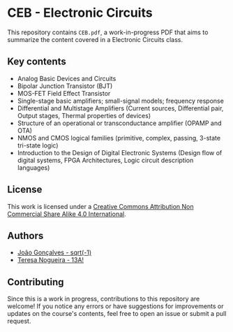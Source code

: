 # CEB - Electronic Circuits

This repository contains `CEB.pdf`, a work-in-progress PDF that aims to summarize the content covered in a Electronic Circuits class.

## Key contents

- Analog Basic Devices and Circuits
- Bipolar Junction Transistor (BJT)
- MOS-FET Field Effect Transistor
- Single-stage basic amplifiers; small-signal models; frequency response  
- Differential and Multistage Amplifiers (Current sources, Differential pair, Output stages, Thermal properties of devices)
- Structure of an operational or transconductance amplifier (OPAMP and OTA)
- NMOS and CMOS logical families (primitive, complex, passing, 3-state tri-state logic)
- Introduction to the Design of Digital Electronic Systems (Design flow of digital systems, FPGA Architectures, Logic circuit description languages)

## License

This work is licensed under a [Creative Commons Attribution Non Commercial Share Alike 4.0 International][cc-by-nc-sa].

[cc-by-nc-sa]: https://creativecommons.org/licenses/by-nc-sa/4.0/legalcode

## Authors

- [João Gonçalves - sqrt(-1)](https://github.com/eusouojoao)
- [Teresa Nogueira - 13A!](https://github.com/FrolickingAsteroid)

## Contributing

Since this is a work in progress, contributions to this repository are welcome! If you notice any errors or have suggestions for improvements or updates on the course's contents, feel free to open an issue or submit a pull request.
